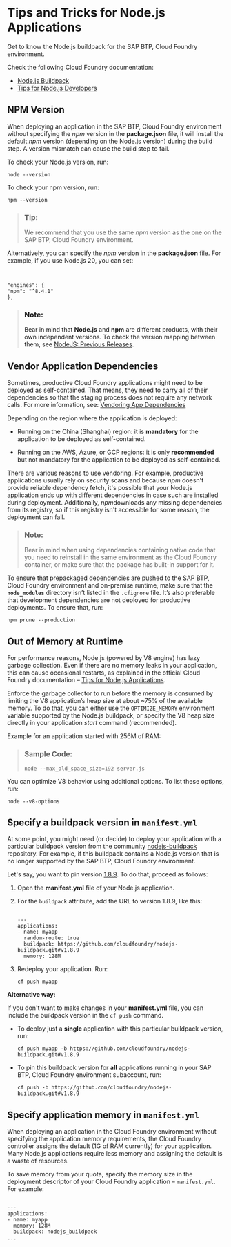 <!-- loio3a5fe887f6e64abb827494baac352059 -->

# Tips and Tricks for Node.js Applications

Get to know the Node.js buildpack for the SAP BTP, Cloud Foundry environment.

Check the following Cloud Foundry documentation:

-   [Node.js Buildpack](https://docs.cloudfoundry.org/buildpacks/node/index.html)
-   [Tips for Node.js Developers](https://docs.cloudfoundry.org/buildpacks/node/node-tips.html)



<a name="loio3a5fe887f6e64abb827494baac352059__section_ddt_syz_lqb"/>

## NPM Version

When deploying an application in the SAP BTP, Cloud Foundry environment without specifying the *npm* version in the **package.json** file, it will install the default *npm* version \(depending on the Node.js version\) during the build step. A version mismatch can cause the build step to fail.

To check your Node.js version, run:

```
node --version
```

To check your npm version, run:

```
npm --version
```

> ### Tip:  
> We recommend that you use the same *npm* version as the one on the SAP BTP, Cloud Foundry environment.

Alternatively, you can specify the *npm* version in the **package.json** file. For example, if you use Node.js 20, you can set:

```


"engines": {
"npm": "^8.4.1"
},

```

> ### Note:  
> Bear in mind that **Node.js** and **npm** are different products, with their own independent versions. To check the version mapping between them, see [NodeJS: Previous Releases](https://nodejs.org/en/download/releases/).



<a name="loio3a5fe887f6e64abb827494baac352059__section_vgc_pg1_m1b"/>

## Vendor Application Dependencies

Sometimes, productive Cloud Foundry applications might need to be deployed as self-contained. That means, they need to carry all of their dependencies so that the staging process does not require any network calls. For more information, see: [Vendoring App Dependencies](https://docs.cloudfoundry.org/buildpacks/node/index.html#vendoring) 

Depending on the region where the application is deployed:

-   Running on the China \(Shanghai\) region: it is **mandatory** for the application to be deployed as self-contained.

-   Running on the AWS, Azure, or GCP regions: it is only **recommended** but not mandatory for the application to be deployed as self-contained.


There are various reasons to use vendoring. For example, productive applications usually rely on security scans and because *npm* doesn't provide reliable dependency fetch, it's possible that your Node.js application ends up with different dependencies in case such are installed during deployment. Additionally, *npm*downloads any missing dependencies from its registry, so if this registry isn't accessible for some reason, the deployment can fail.

> ### Note:  
> Bear in mind when using dependencies containing native code that you need to reinstall in the same environment as the Cloud Foundry container, or make sure that the package has built-in support for it.

To ensure that prepackaged dependencies are pushed to the SAP BTP, Cloud Foundry environment and on-premise runtime, make sure that the **`node_modules`** directory isn’t listed in the `.cfignore` file. It’s also preferable that development dependencies are not deployed for productive deployments. To ensure that, run:

```
npm prune --production
```



<a name="loio3a5fe887f6e64abb827494baac352059__section_p2n_yg1_m1b"/>

## Out of Memory at Runtime

For performance reasons, Node.js \(powered by V8 engine\) has lazy garbage collection. Even if there are no memory leaks in your application, this can cause occasional restarts, as explained in the official Cloud Foundry documentation – [Tips for Node.js Applications](https://docs.cloudfoundry.org/buildpacks/node/node-tips.html).

Enforce the garbage collector to run before the memory is consumed by limiting the V8 application’s heap size at about ~75% of the available memory. To do that, you can either use the `OPTIMIZE_MEMORY` environment variable supported by the Node.js buildpack, or specify the V8 heap size directly in your application *start* command \(recommended\).

Example for an application started with 256M of RAM:

> ### Sample Code:  
> ```
> node --max_old_space_size=192 server.js
> ```

You can optimize V8 behavior using additional options. To list these options, run:

```
node --v8-options
```



<a name="loio3a5fe887f6e64abb827494baac352059__specify_node_bp_version"/>

## Specify a buildpack version in `manifest.yml`

At some point, you might need \(or decide\) to deploy your application with a particular buildpack version from the community [nodejs-buildpack](https://github.com/cloudfoundry/nodejs-buildpack) repository. For example, if this buildpack contains a Node.js version that is no longer supported by the SAP BTP, Cloud Foundry environment.

Let's say, you want to pin version [1.8.9](https://github.com/cloudfoundry/nodejs-buildpack/releases/tag/v1.8.9). To do that, proceed as follows:

1.  Open the **manifest.yml** file of your Node.js application.

2.  For the `buildpack` attribute, add the URL to version 1.8.9, like this:

    ```
    
    ---
    applications:
    - name: myapp
      random-route: true
      buildpack: https://github.com/cloudfoundry/nodejs-buildpack.git#v1.8.9
      memory: 128M
    ```

3.  Redeploy your application. Run:

    ```
    cf push myapp
    ```


**Alternative way:**

If you don't want to make changes in your **manifest.yml** file, you can include the buildpack version in the `cf push` command.

-   To deploy just a **single** application with this particular buildpack version, run:

    ```
    cf push myapp -b https://github.com/cloudfoundry/nodejs-buildpack.git#v1.8.9
    ```

-   To pin this buildpack version for **all** applications running in your SAP BTP, Cloud Foundry environment subaccount, run:

    ```
    cf push -b https://github.com/cloudfoundry/nodejs-buildpack.git#v1.8.9
    ```




<a name="loio3a5fe887f6e64abb827494baac352059__section_q5v_fv5_41b"/>

## Specify application memory in `manifest.yml`

When deploying an application in the Cloud Foundry environment without specifying the application memory requirements, the Cloud Foundry controller assigns the default \(1G of RAM currently\) for your application. Many Node.js applications require less memory and assigning the default is a waste of resources.

To save memory from your quota, specify the memory size in the deployment descriptor of your Cloud Foundry application – `manifest.yml`. For example:

```

---
applications:
- name: myapp
  memory: 128M
  buildpack: nodejs_buildpack
...
```

